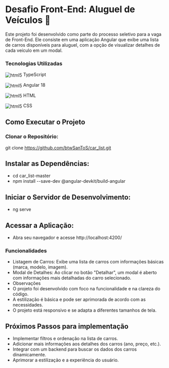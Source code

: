# Desafio Front-End: Aluguel de Veículos 🚗
Este projeto foi desenvolvido como parte do processo seletivo para a vaga de Front-End. Ele consiste em uma aplicação Angular que exibe uma lista de carros disponíveis para aluguel, com a opção de visualizar detalhes de cada veículo em um modal.

### Tecnologias Utilizadas
<img align="center" alt="html5" src="https://img.shields.io/badge/TypeScript-007ACC?style=for-the-badge&logo=typescript&logoColor=white" /> TypeScript

<img align="center" alt="html5" src="https://img.shields.io/badge/Angular-DD0031?style=for-the-badge&logo=angular&logoColor=white" />  Angular 18

<img align="center" alt="html5" src="https://img.shields.io/badge/HTML5-E34F26?style=for-the-badge&logo=html5&logoColor=white" /> HTML

<img align="center" alt="html5" src="https://img.shields.io/badge/CSS3-1572B6?style=for-the-badge&logo=css3&logoColor=white" /> CSS

## Como Executar o Projeto
### Clonar o Repositório:
git clone https://github.com/btwSanToS/car_list.git

## Instalar as Dependências:
* cd car_list-master
* npm install --save-dev @angular-devkit/build-angular

## Iniciar o Servidor de Desenvolvimento:
* ng serve

## Acessar a Aplicação:
* Abra seu navegador e acesse http://localhost:4200/

### Funcionalidades
* Listagem de Carros: Exibe uma lista de carros com informações básicas (marca, modelo, imagem).
* Modal de Detalhes: Ao clicar no botão "Detalhar", um modal é aberto com informações mais detalhadas do carro selecionado.
* Observações
* O projeto foi desenvolvido com foco na funcionalidade e na clareza do código.
* A estilização é básica e pode ser aprimorada de acordo com as necessidades.
* O projeto está responsivo e se adapta a diferentes tamanhos de tela.

## Próximos Passos para implementação
* Implementar filtros e ordenação na lista de carros.
* Adicionar mais informações aos detalhes dos carros (ano, preço, etc.).
* Integrar com um backend para buscar os dados dos carros dinamicamente.
* Aprimorar a estilização e a experiência do usuário.
